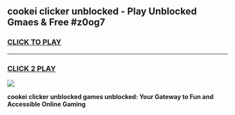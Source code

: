
## cookei clicker unblocked - Play Unblocked Gmaes & Free #z0og7
<h3>
<a href="https://news.freeplayer.one?title=cookei_clicker_unblocked&ref=24F">CLICK TO PLAY</a></h3>
<hr>

<h3>
<a href="https://news.freeplayer.one?title=cookei_clicker_unblocked&ref=24F">CLICK 2 PLAY</a>
  
</h3>

<a href="https://news.freeplayer.one?title=cookei_clicker_unblocked&ref=24F/"><img src="https://clearcache.store/games.png"></a>


**cookei clicker unblocked games unblocked: Your Gateway to Fun and Accessible Online Gaming**
